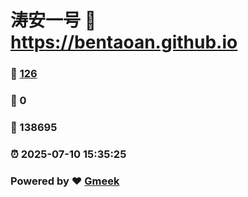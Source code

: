 # 涛安一号 :link: https://bentaoan.github.io 
### :page_facing_up: [126](https://bentaoan.github.io/tag.html) 
### :speech_balloon: 0 
### :hibiscus: 138695 
### :alarm_clock: 2025-07-10 15:35:25 
### Powered by :heart: [Gmeek](https://github.com/Meekdai/Gmeek)
